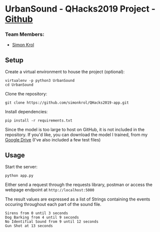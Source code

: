 # UrbanSound - QHacks2019 Project - [Github](https://github.com/simonkrol/QHacks2019-app)

### Team Members:
- [Simon Krol](https://github.com/simonkrol)

## Setup
Create a virtual environment to house the project (optional):
```
virtualenv -p python3 UrbanSound
cd UrbanSound
```
Clone the repository:
```
git clone https://github.com/simonkrol/QHacks2019-app.git
```
Install dependencies:
```
pip install -r requirements.txt
```
Since the model is too large to host on GitHub, it is not included in the repository. If you'd like, you can download the model I trained, from my [Google Drive](https://drive.google.com/open?id=1z7WXMsFGwOoIOmkicSlqo5g5qnyq06ft) (I've also included a few test files)

## Usage
Start the server:
```
python app.py
```
Either send a request through the requests library, postman or access the webpage endpoint at `http://localhost:5000`

The result values are expressed as a list of Strings containing the events occuring throughout each part of the sound file.
```
Sirens from 0 until 3 seconds
Dog Barking from 4 until 9 seconds
No Identifial Sound from 9 until 12 seconds
Gun Shot at 13 seconds
```
